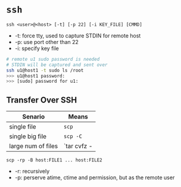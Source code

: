 # `ssh`

`ssh <user>@<host> [-t] [-p 22] [-i KEY_FILE] [CMMD]`
* -t: force tty, used to capture STDIN for remote host
* -p: use port other than 22
* -i: specify key file


```bash
# remote u1 sudo password is needed
# STDIN will be captured and sent over
ssh u1@host1 -t sudo ls /root
>>> u1@host1 password:
>>> [sudo] password for u1:

```

## Transfer Over SSH

Senario | Means
---|---
single file | `scp`
single big file | `scp -C`
large num of files | `tar cvfz - <dir> | ssh u@h 'cd /home/u/t && tar xcfz -'` <br> `tar cvfz - <dir> | shh u@h 'tar xcfz - -C <cd-dir>' `

`scp -rp -B host:FILE1 ... host:FILE2`  
* -r: recursively
* -p: perserve atime, ctime and permission, but as the remote user 


